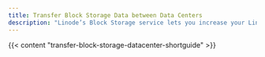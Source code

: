 ```yaml
---
title: Transfer Block Storage Data between Data Centers
description: "Linode’s Block Storage service lets you increase your Linode’s storage capacity by attaching additional high-speed volumes. Volumes are managed independently of Linodes, so your data persists even if you delete your Linode."
---
```


{{< content "transfer-block-storage-datacenter-shortguide" >}}